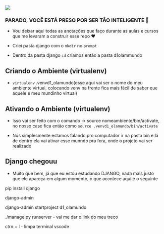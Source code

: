 <img src="https://pbs.twimg.com/media/E3dyCHWWYAIQTsF?format=jpg&name=360x360">

### PARADO, VOCÊ ESTÁ PRESO POR SER TÃO INTELIGENTE 🚨

- Vou deixar aqui todas as anotações que faço durante as aulas e       cursos que me levaram a construir esse repo ❤️
- Criei pasta django com o `mkdir` no `prompt` 

- Dentro da pasta django `cd` criamos então a pasta d1olammundo


## Criando o Ambiente (virtualenv)

- `virtualenv` .venvd1_olamundo(esse aqui vai ser o nome do meu ambiente virtual, colocando venv na frente fica mais fácil de saber que aquele é meu mundinho virtual)

## Ativando o Ambiente (virtualenv)
 - Isso vai ser feito com o comando -> source nomeambiente/bin/activate, no nosso caso fica então como `source .venvd1_olamundo/bin/activate`

- Nós simplesmente estamos falando pro computador ir na pasta bin e lá de dentro ela vai ativar esse munndo pra fora, onde o projeto vai ser realizado

## Django chegouu

- Muito que bem, já que eu estou estudando DJANGO, nada mais justo que ele apareça em algum momento, o que acontece aqui é o seguinte

pip install django

django-admin

django-admin startproject d1_olamundo

./manage.py runserver - vai me dar o link do meu treco

 ctrn + l - limpa terminal vscode